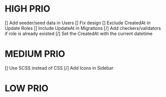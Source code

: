 

# HIGH PRIO

[] Add seeder/seed data in Users
[] Fix design
[] Exclude CreatedAt in Update Roles
[] Include UpdateAt in Migrations
[/] Add checkers/validators if role is already existed
[/] Set the CreatedAt with the current datetime

# MEDIUM PRIO
[] Use SCSS instead of CSS
[/] Add Icons in Sidebar

# LOW PRIO

